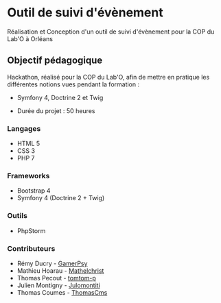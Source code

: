 # Outil de suivi d'évènement

Réalisation et Conception d'un outil de suivi d'évènement pour la COP du Lab'O à Orléans

## Objectif pédagogique
Hackathon, réalisé pour la COP du Lab'O, afin de mettre en pratique les différentes notions vues pendant
la formation :
* Symfony 4, Doctrine 2 et Twig

* Durée du projet : 50 heures

### Langages
* HTML 5
* CSS 3
* PHP 7

### Frameworks
* Bootstrap 4
* Symfony 4 (Doctrine 2 + Twig)

### Outils
* PhpStorm

### Contributeurs

* Rémy Ducry - [GamerPsy](https://github.com/GamerPsy)
* Mathieu Hoarau - [Mathelchrist](https://github.com/Mathelchrist)
* Thomas Pecout - [tomtom-p](https://github.com/tomtom-p)
* Julien Montigny - [Julomontiti](https://github.com/Julomontiti)
* Thomas Coumes - [ThomasCms](https://github.com/ThomasCms)
